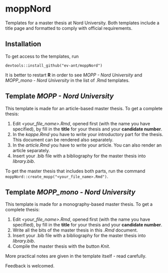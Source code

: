 # moppNord
Templates for a master thesis at Nord University. Both templates include a title page and formatted to comply with official requirements.
## Installation
To get access to the templates, run

`devtools::install_github("ev-ant/moppNord")`

It is better to restart **R** in order to see *MOPP - Nord University* and *MOPP_mono - Nord University* in the list of \.Rmd templates.

## Template *MOPP - Nord University*
This template is made for an article-based master thesis. To get a complete thesis:

1. Edit *<your_file_name>.Rmd*, opened first (with the name you have specified), by fill in the **title** for your thesis and your **candidate number**.
2. In the *kappe.Rmd* you have to write your introductory part for the thesis. This document can be rendered also separately.
3. In the *article.Rmd* you have to write your article. You can also render an article separately.
4. Insert your \.bib file with a bibliography for the master thesis into *library.bib*.

To get the master thesis that includes both parts, run the command `moppNord::create_mopp("<your_file_name>.Rmd")`.

## Template *MOPP_mono - Nord University*
This template is made for a monography-based master thesis. To get a complete thesis:

1. Edit *<your_file_name>.Rmd*, opened first (with the name you have specified), by fill in the **title** for your thesis and your **candidate number**.
2. Write all the bits of the master thesis in this *.Rmd* document.
3. Insert your \.bib file with a bibliography for the master thesis into *library.bib*.
4. Compile the master thesis with the button *Knit*.

More practical notes are given in the template itself - read carefully.

Feedback is welcomed.
